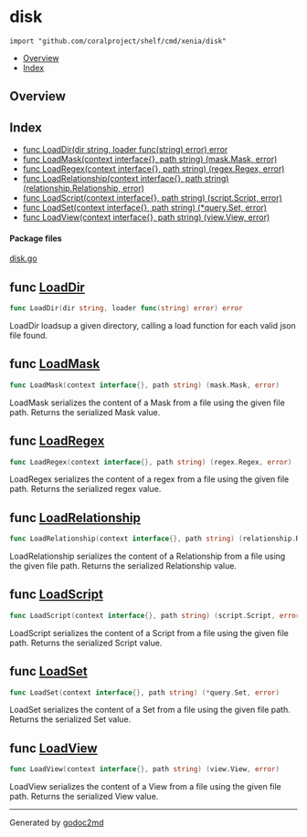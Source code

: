 

# disk
`import "github.com/coralproject/shelf/cmd/xenia/disk"`

* [Overview](#pkg-overview)
* [Index](#pkg-index)

## <a name="pkg-overview">Overview</a>



## <a name="pkg-index">Index</a>
* [func LoadDir(dir string, loader func(string) error) error](#LoadDir)
* [func LoadMask(context interface{}, path string) (mask.Mask, error)](#LoadMask)
* [func LoadRegex(context interface{}, path string) (regex.Regex, error)](#LoadRegex)
* [func LoadRelationship(context interface{}, path string) (relationship.Relationship, error)](#LoadRelationship)
* [func LoadScript(context interface{}, path string) (script.Script, error)](#LoadScript)
* [func LoadSet(context interface{}, path string) (*query.Set, error)](#LoadSet)
* [func LoadView(context interface{}, path string) (view.View, error)](#LoadView)


#### <a name="pkg-files">Package files</a>
[disk.go](/src/github.com/coralproject/shelf/cmd/xenia/disk/disk.go) 





## <a name="LoadDir">func</a> [LoadDir](/src/target/disk.go?s=4264:4321#L136)
``` go
func LoadDir(dir string, loader func(string) error) error
```
LoadDir loadsup a given directory, calling a load function for each valid
json file found.



## <a name="LoadMask">func</a> [LoadMask](/src/target/disk.go?s=2376:2442#L73)
``` go
func LoadMask(context interface{}, path string) (mask.Mask, error)
```
LoadMask serializes the content of a Mask from a file using the
given file path. Returns the serialized Mask value.



## <a name="LoadRegex">func</a> [LoadRegex](/src/target/disk.go?s=1766:1835#L52)
``` go
func LoadRegex(context interface{}, path string) (regex.Regex, error)
```
LoadRegex serializes the content of a regex from a file using the
given file path. Returns the serialized regex value.



## <a name="LoadRelationship">func</a> [LoadRelationship](/src/target/disk.go?s=2997:3087#L94)
``` go
func LoadRelationship(context interface{}, path string) (relationship.Relationship, error)
```
LoadRelationship serializes the content of a Relationship from a file using the
given file path. Returns the serialized Relationship value.



## <a name="LoadScript">func</a> [LoadScript](/src/target/disk.go?s=1140:1212#L31)
``` go
func LoadScript(context interface{}, path string) (script.Script, error)
```
LoadScript serializes the content of a Script from a file using the
given file path. Returns the serialized Script value.



## <a name="LoadSet">func</a> [LoadSet](/src/target/disk.go?s=556:622#L10)
``` go
func LoadSet(context interface{}, path string) (*query.Set, error)
```
LoadSet serializes the content of a Set from a file using the
given file path. Returns the serialized Set value.



## <a name="LoadView">func</a> [LoadView](/src/target/disk.go?s=3698:3764#L115)
``` go
func LoadView(context interface{}, path string) (view.View, error)
```
LoadView serializes the content of a View from a file using the
given file path. Returns the serialized View value.








- - -
Generated by [godoc2md](http://godoc.org/github.com/davecheney/godoc2md)
